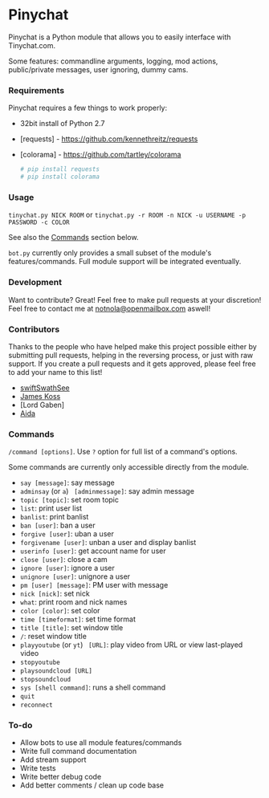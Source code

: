 # Pinychat

Pinychat is a Python module that allows you to easily interface with Tinychat.com. 

Some features: commandline arguments, logging, mod actions, public/private messages, user ignoring, dummy cams.

### Requirements 

Pinychat requires a few things to work properly:
* 32bit install of Python 2.7
* [requests] - https://github.com/kennethreitz/requests 
* [colorama] - https://github.com/tartley/colorama

    ```sh
    # pip install requests 
    # pip install colorama
    ```

### Usage

`tinychat.py NICK ROOM` or `tinychat.py -r ROOM -n NICK -u USERNAME -p PASSWORD -c COLOR`

See also the [Commands](#commands) section below.

`bot.py` currently only provides a small subset of the module's features/commands. Full module support will be integrated eventually.
	

### Development

Want to contribute? Great! Feel free to make pull requests at your discretion! Feel free to contact me at notnola@openmailbox.com aswell! 

### Contributors
Thanks to the people who have helped make this project possible either by submitting pull requests, helping in the reversing process, or just with raw support. If you create a pull requests and it gets approved, please feel free to add your name to this list!
- [swiftSwathSee](https://github.com/swiftSwathSee)
- [James Koss](http://www.jameskoss.com)
- [Lord Gaben]
- [Aida](https://github.com/Autotonic)

### Commands

`/command [options]`. Use `?` option for full list of a command's options.  

Some commands are currently only accessible directly from the module. 

* `say [message]`: say message
* `adminsay` (or `a`) ` [adminmessage]`: say admin message
* `topic [topic]`: set room topic 
* `list`: print user list
* `banlist`: print banlist 
* `ban [user]`: ban a user
* `forgive [user]`: uban a user
* `forgivename [user]`: unban a user and display banlist
* `userinfo [user]`: get account name for user
* `close [user]`: close a cam
* `ignore [user]`: ignore a user
* `unignore [user]`: unignore a user
* `pm [user] [message]`: PM user with message
* `nick [nick]`: set nick
* `what`: print room and nick names
* `color [color]`: set color
* `time [timeformat]`: set time format
* `title [title]`: set window title
* `/`: reset window title
* `playyoutube` (or `yt`) ` [URL]`: play video from URL or view last-played video
* `stopyoutube` 
* `playsoundcloud [URL]`
* `stopsoundcloud` 
* `sys [shell command]`: runs a shell command
* `quit`
* `reconnect` 

### To-do

 - Allow bots to use all module features/commands
 - Write full command documentation
 - Add stream support
 - Write tests
 - Write better debug code
 - Add better comments / clean up code base
